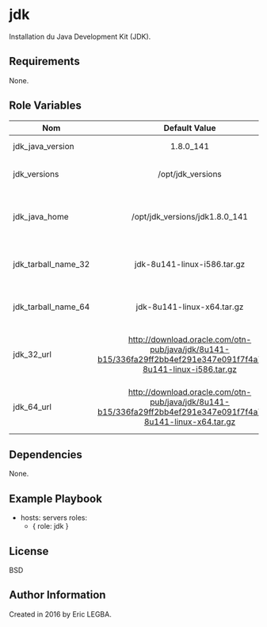 jdk
=========

Installation du Java Development Kit (JDK).

Requirements
------------

None.

Role Variables
--------------

| Nom	        | Default Value  | Description|
| ------------- |:-------------:|-----------:|
|jdk_java_version|1.8.0_141|Version du jdk à installer.|
|jdk_versions|/opt/jdk_versions|Répertoire contenant  les JDKs|
|jdk_java_home|/opt/jdk_versions/jdk1.8.0_141|Chemin absolu du répertoire où sera installé le JDK 1.8.0_141.|
|jdk_tarball_name_32|jdk-8u141-linux-i586.tar.gz|Archive .tar.gz pour les machines 32 bits.|
|jdk_tarball_name_64|jdk-8u141-linux-x64.tar.gz|Archive .tar.gz pour les machines 64 bits.|
|jdk_32_url|http://download.oracle.com/otn-pub/java/jdk/8u141-b15/336fa29ff2bb4ef291e347e091f7f4a7/jdk-8u141-linux-i586.tar.gz|URL de téléchargement du JDK pour une machine 32 bits.|
|jdk_64_url|http://download.oracle.com/otn-pub/java/jdk/8u141-b15/336fa29ff2bb4ef291e347e091f7f4a7/jdk-8u141-linux-x64.tar.gz|URL de téléchargement du JDK pour une machine 64 bits.|


Dependencies
------------

None.

Example Playbook
----------------

- hosts: servers
  roles:
     - { role: jdk }

License
-------

BSD

Author Information
------------------

Created in 2016 by Eric LEGBA.